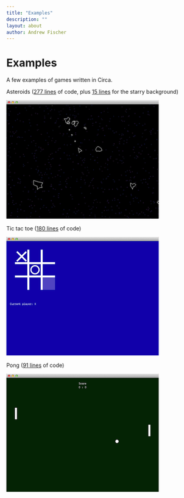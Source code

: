 ```yaml
---
title: "Examples"
description: ""
layout: about
author: Andrew Fischer
---
```


# Examples

A few examples of games written in Circa.

Asteroids ([277 lines](https://github.com/paulhodge/circa/blob/master/samples/asteroids.ca) of code, plus [15 lines](https://github.com/paulhodge/circa/blob/master/samples/shared/drifting_stars.ca) for the starry background)

<img src="/assets/asteroids_screenshot.png"/>

Tic tac toe ([180 lines](https://github.com/paulhodge/circa/blob/master/samples/tic_tac_toe.ca) of code)

<img src="/assets/tictactoe_screenshot.png"/>

Pong ([91 lines](https://github.com/paulhodge/circa/blob/master/samples/pong.ca) of code)

<img src="/assets/pong_screenshot.png"/>
